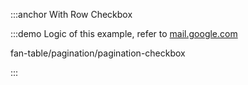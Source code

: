:::anchor With Row Checkbox

:::demo Logic of this example, refer to [mail.google.com](https://mail.google.com/)

fan-table/pagination/pagination-checkbox

:::

